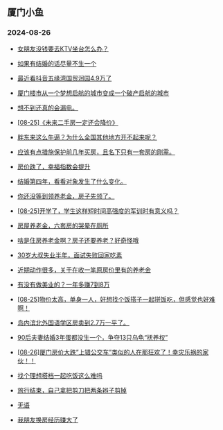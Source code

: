 ## 厦门小鱼 
### 2024-08-26

+ [女朋友没钱要去KTV坐台怎么办？](http://bbs.xmfish.com/read-htm-tid-18235879.html)

+ [如果有结婚的话尽量不生一个](http://bbs.xmfish.com/read-htm-tid-18235847.html)

+ [最近看抖音五缘湾国贸润园4.9万了](http://bbs.xmfish.com/read-htm-tid-18235939.html)

+ [厦门楼市从一个梦想启航的城市变成一个破产启航的城市](http://bbs.xmfish.com/read-htm-tid-18235925.html)

+ [想不到还真的会漏电。](http://bbs.xmfish.com/read-htm-tid-18235966.html)

+ [[08-25]《未来二手房一定还会降价》](http://bbs.xmfish.com/read-htm-tid-18235882.html)

+ [胖东来这么牛逼？为什么全国其他地方开不起来呢？](http://bbs.xmfish.com/read-htm-tid-18235970.html)

+ [应该有点措施保护前几年买房，且名下只有一套房的刚需。](http://bbs.xmfish.com/read-htm-tid-18235993.html)

+ [房价跌了，幸福指数会提升](http://bbs.xmfish.com/read-htm-tid-18235867.html)

+ [结婚第四年，看看对象发生了什么变化。](http://bbs.xmfish.com/read-htm-tid-18236021.html)

+ [你还没等到领养老金，房子先领了。](http://bbs.xmfish.com/read-htm-tid-18235982.html)

+ [[08-25]开学了，学生这样短时间高强度的军训时有意义吗？](http://bbs.xmfish.com/read-htm-tid-18236068.html)

+ [房屋养老金，六套房的哭晕在厕所](http://bbs.xmfish.com/read-htm-tid-18236076.html)

+ [啥是住房养老金啊？房子还要养老？好奇怪哦](http://bbs.xmfish.com/read-htm-tid-18236043.html)

+ [30岁大叔失业半年，面试失败回家吃素](http://bbs.xmfish.com/read-htm-tid-18236067.html)

+ [近期动作很多，关于在收一笔原房价里有的养老金](http://bbs.xmfish.com/read-htm-tid-18235996.html)

+ [有没有做美业的？一年多赚7到8万](http://bbs.xmfish.com/read-htm-tid-18236046.html)

+ [[08-25]物价太高，单身一人，好想找个饭搭子一起拼饭吃，但感觉也好难啊！](http://bbs.xmfish.com/read-htm-tid-18236138.html)

+ [岛内滨北外国语学区房卖到2.7万一平了。](http://bbs.xmfish.com/read-htm-tid-18236199.html)

+ [90后夫妻结婚3年蛋都没生一个，争夺13只乌龟“抚养权”](http://bbs.xmfish.com/read-htm-tid-18236047.html)

+ [[08-26]厦门房价大跌”上错公交车”类似的人在那狂欢了！幸灾乐祸的家伙！！](http://bbs.xmfish.com/read-htm-tid-18236221.html)

+ [找个理想搭档一起吃饭这么难吗](http://bbs.xmfish.com/read-htm-tid-18236057.html)

+ [旅行结束，自己拿把剪刀把两条辫子剪掉](http://bbs.xmfish.com/read-htm-tid-18236162.html)

+ [无语](http://bbs.xmfish.com/read-htm-tid-18236123.html)

+ [我朋友换房经历赚大了](http://bbs.xmfish.com/read-htm-tid-18236317.html)


